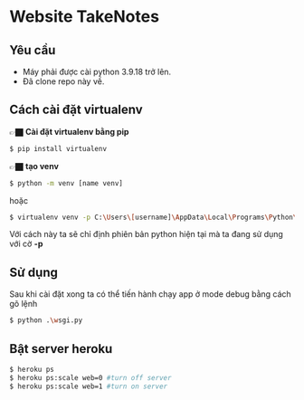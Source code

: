 # Website TakeNotes

## Yêu cầu

- Máy phải được cài python 3.9.18 trở lên.
- Đã clone repo này về.

## Cách cài đặt virtualenv

👉🏿 **Cài đặt virtualenv bằng pip**

```Bash
$ pip install virtualenv
```

👉🏿 **tạo venv**

```Bash
$ python -m venv [name venv]
```

hoặc

```bash
$ virtualenv venv -p C:\Users\[username]\AppData\Local\Programs\Python\Python39\python.exe
```

Với cách này ta sẽ chỉ định phiên bản python hiện tại mà ta đang sử dụng với cờ **-p**

## Sử dụng

Sau khi cài đặt xong ta có thể tiến hành chạy app ở mode debug bằng cách gõ lệnh

```Bash
$ python .\wsgi.py
```

## Bật server heroku

```Bash
$ heroku ps
$ heroku ps:scale web=0 #turn off server
$ heroku ps:scale web=1 #turn on server
```
